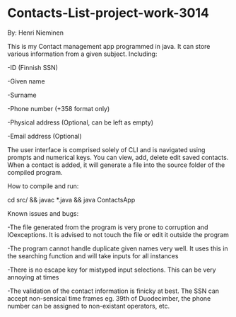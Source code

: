 # Contacts-List-project-work-3014

By: Henri Nieminen

This is my Contact management app programmed in java. It can store various information from a given subject. Including:

-ID (Finnish SSN)

-Given name

-Surname

-Phone number (+358 format only)

-Physical address (Optional, can be left as empty)

-Email address    (Optional)


The user interface is comprised solely of CLI and is navigated using prompts and numerical keys. You can view, add, delete
edit saved contacts. When a contact is added, it will generate a file into the source folder of the compiled program.


How to compile and run:

cd src/ && javac *.java && java ContactsApp



Known issues and bugs:

-The file generated from the program is very prone to corruption and IOexceptions. It is advised to not touch the file or edit it outside the program

-The program cannot handle duplicate given names very well. It uses this in the searching function and will take inputs for all instances

-There is no escape key for mistyped input selections. This can be very annoying at times

-The validation of the contact information is finicky at best. The SSN can accept non-sensical time frames eg. 39th of Duodecimber,
the phone number can be assigned to non-existant operators, etc.
